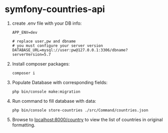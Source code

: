 # symfony-countries-api

1. create .env file with your DB info:

    ```
    APP_ENV=dev

    # replace user,pw and dbname
    # you must configure your server version
    DATABASE_URL=mysql://user:pw@127.0.0.1:3306/dbname?serverVersion=5.7
    ```

2. Install composer packages:
    
    ```
    composer i
    ```

3. Populate Database with corresponding fields:
    
    ```
    php bin/console make:migration
    ```

4. Run command to fill database with data:
    
    ```
    php bin/console store-countries ./src/Command/countries.json
    ```

5. Browse to [localhost:8000/country](localhost:8000/country) to view the list of countries in original formatting.